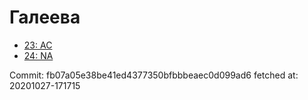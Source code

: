 # Галеева
- [23: AC](23.md)
- [24: NA](24.md)

Commit: fb07a05e38be41ed4377350bfbbbeaec0d099ad6
 fetched at: 20201027-171715
